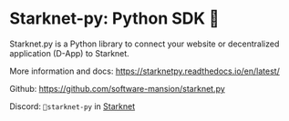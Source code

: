 # Starknet-py: Python SDK 🚧
Starknet.py is a Python library to connect your website or decentralized application (D-App) to Starknet. 

More information and docs: https://starknetpy.readthedocs.io/en/latest/

Github: https://github.com/software-mansion/starknet.py

Discord: ``` 🐍starknet-py ``` in [Starknet](https://discord.gg/qypnmzkhbc)

